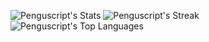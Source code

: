 ![Penguscript's Stats](https://github-readme-stats.vercel.app/api?username=Penguscript&theme=dark&show_icons=true&hide_border=true&count_private=true)
![Penguscript's Streak](https://github-readme-streak-stats.herokuapp.com/?user=Penguscript&theme=dark&hide_border=true)
![Penguscript's Top Languages](https://github-readme-stats.vercel.app/api/top-langs/?username=Penguscript&theme=dark&show_icons=true&hide_border=true&layout=compact)
